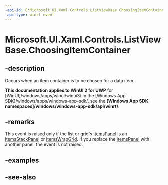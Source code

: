 ```yaml
---
-api-id: E:Microsoft.UI.Xaml.Controls.ListViewBase.ChoosingItemContainer
-api-type: winrt event
---
```


<!-- Event syntax
public event Windows.Foundation.TypedEventHandler ChoosingItemContainer<Windows.UI.Xaml.Controls.ListViewBase,  Windows.UI.Xaml.Controls.ChoosingItemContainerEventArgs>
-->

# Microsoft.UI.Xaml.Controls.ListViewBase.ChoosingItemContainer

## -description
Occurs when an item container is to be chosen for a data item.

**This documentation applies to WinUI 2 for UWP** for [WinUI]/windows/apps/winui/winui3/ in the [Windows App SDK]/windows/apps/windows-app-sdk/, see the **[Windows App SDK namespaces]/windows/windows-app-sdk/api/winrt/**.

## -remarks
This event is raised only if the list or grid's [ItemsPanel](itemscontrol_itemspanel.md) is an [ItemsStackPanel](itemsstackpanel.md) or [ItemsWrapGrid](itemswrapgrid.md). If you replace the [ItemsPanel](itemscontrol_itemspanel.md) with another panel, the event is not raised.

## -examples

## -see-also
